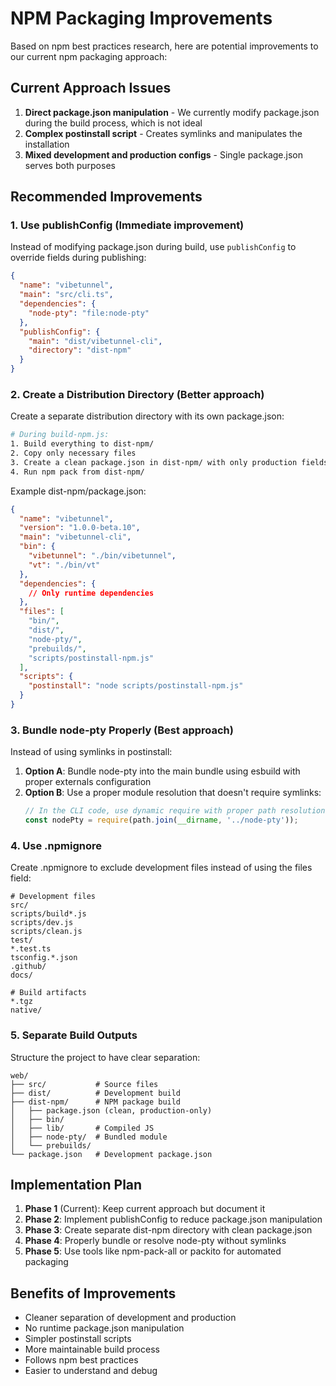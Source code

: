 # NPM Packaging Improvements

Based on npm best practices research, here are potential improvements to our current npm packaging approach:

## Current Approach Issues

1. **Direct package.json manipulation** - We currently modify package.json during the build process, which is not ideal
2. **Complex postinstall script** - Creates symlinks and manipulates the installation
3. **Mixed development and production configs** - Single package.json serves both purposes

## Recommended Improvements

### 1. Use publishConfig (Immediate improvement)

Instead of modifying package.json during build, use `publishConfig` to override fields during publishing:

```json
{
  "name": "vibetunnel",
  "main": "src/cli.ts",
  "dependencies": {
    "node-pty": "file:node-pty"
  },
  "publishConfig": {
    "main": "dist/vibetunnel-cli",
    "directory": "dist-npm"
  }
}
```

### 2. Create a Distribution Directory (Better approach)

Create a separate distribution directory with its own package.json:

```bash
# During build-npm.js:
1. Build everything to dist-npm/
2. Copy only necessary files
3. Create a clean package.json in dist-npm/ with only production fields
4. Run npm pack from dist-npm/
```

Example dist-npm/package.json:
```json
{
  "name": "vibetunnel",
  "version": "1.0.0-beta.10",
  "main": "vibetunnel-cli",
  "bin": {
    "vibetunnel": "./bin/vibetunnel",
    "vt": "./bin/vt"
  },
  "dependencies": {
    // Only runtime dependencies
  },
  "files": [
    "bin/",
    "dist/",
    "node-pty/",
    "prebuilds/",
    "scripts/postinstall-npm.js"
  ],
  "scripts": {
    "postinstall": "node scripts/postinstall-npm.js"
  }
}
```

### 3. Bundle node-pty Properly (Best approach)

Instead of using symlinks in postinstall:

1. **Option A**: Bundle node-pty into the main bundle using esbuild with proper externals configuration
2. **Option B**: Use a proper module resolution that doesn't require symlinks:
   ```javascript
   // In the CLI code, use dynamic require with proper path resolution
   const nodePty = require(path.join(__dirname, '../node-pty'));
   ```

### 4. Use .npmignore

Create .npmignore to exclude development files instead of using the files field:

```
# Development files
src/
scripts/build*.js
scripts/dev.js
scripts/clean.js
test/
*.test.ts
tsconfig.*.json
.github/
docs/

# Build artifacts
*.tgz
native/
```

### 5. Separate Build Outputs

Structure the project to have clear separation:

```
web/
├── src/           # Source files
├── dist/          # Development build
├── dist-npm/      # NPM package build
│   ├── package.json (clean, production-only)
│   ├── bin/
│   ├── lib/       # Compiled JS
│   ├── node-pty/  # Bundled module
│   └── prebuilds/
└── package.json   # Development package.json
```

## Implementation Plan

1. **Phase 1** (Current): Keep current approach but document it
2. **Phase 2**: Implement publishConfig to reduce package.json manipulation
3. **Phase 3**: Create separate dist-npm directory with clean package.json
4. **Phase 4**: Properly bundle or resolve node-pty without symlinks
5. **Phase 5**: Use tools like npm-pack-all or packito for automated packaging

## Benefits of Improvements

- Cleaner separation of development and production
- No runtime package.json manipulation
- Simpler postinstall scripts
- More maintainable build process
- Follows npm best practices
- Easier to understand and debug